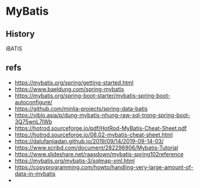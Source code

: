 # MyBatis
## History 

iBATIS
## refs
- https://mybatis.org/spring/getting-started.html
- https://www.baeldung.com/spring-mybatis
- https://mybatis.org/spring-boot-starter/mybatis-spring-boot-autoconfigure/
- https://github.com/minlia-projects/spring-data-batis
- https://viblo.asia/p/dung-mybatis-nhung-raw-sql-trong-spring-boot-3Q75wnL7lWb
- https://hotrod.sourceforge.io/pdf/HotRod-MyBatis-Cheat-Sheet.pdf
- https://hotrod.sourceforge.io/08.02-mybatis-cheat-sheet.html
- https://dalufanjiadan.github.io/2019/09/14/2019-09-14-03/
- https://www.scribd.com/document/282296906/Mybatis-Tutorial
- https://www.slideshare.net/raasdown/mybatis-spring102reference
- https://mybatis.org/mybatis-3/sqlmap-xml.html
- https://copyprogramming.com/howto/handling-very-large-amount-of-data-in-mybatis
- 
